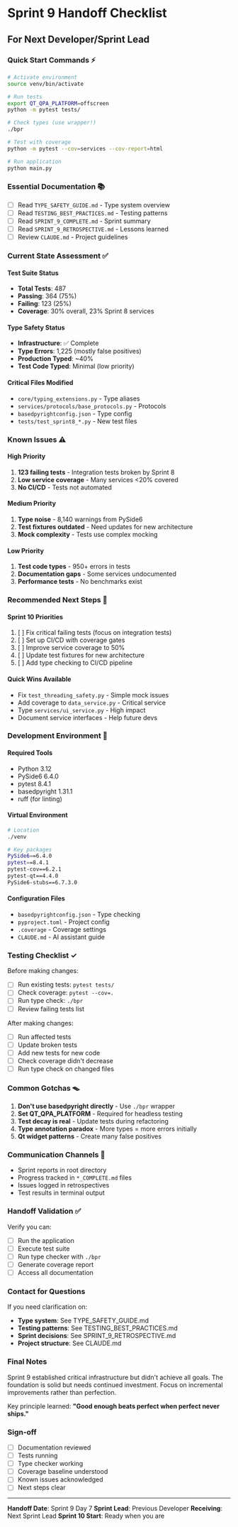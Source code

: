 # Sprint 9 Handoff Checklist

## For Next Developer/Sprint Lead

### Quick Start Commands ⚡
```bash
# Activate environment
source venv/bin/activate

# Run tests
export QT_QPA_PLATFORM=offscreen
python -m pytest tests/

# Check types (use wrapper!)
./bpr

# Test with coverage
python -m pytest --cov=services --cov-report=html

# Run application
python main.py
```

### Essential Documentation 📚
- [ ] Read `TYPE_SAFETY_GUIDE.md` - Type system overview
- [ ] Read `TESTING_BEST_PRACTICES.md` - Testing patterns
- [ ] Read `SPRINT_9_COMPLETE.md` - Sprint summary
- [ ] Read `SPRINT_9_RETROSPECTIVE.md` - Lessons learned
- [ ] Review `CLAUDE.md` - Project guidelines

### Current State Assessment ✅

#### Test Suite Status
- **Total Tests**: 487
- **Passing**: 364 (75%)
- **Failing**: 123 (25%)
- **Coverage**: 30% overall, 23% Sprint 8 services

#### Type Safety Status
- **Infrastructure**: ✅ Complete
- **Type Errors**: 1,225 (mostly false positives)
- **Production Typed**: ~40%
- **Test Code Typed**: Minimal (low priority)

#### Critical Files Modified
- `core/typing_extensions.py` - Type aliases
- `services/protocols/base_protocols.py` - Protocols
- `basedpyrightconfig.json` - Type config
- `tests/test_sprint8_*.py` - New test files

### Known Issues ⚠️

#### High Priority
1. **123 failing tests** - Integration tests broken by Sprint 8
2. **Low service coverage** - Many services <20% covered
3. **No CI/CD** - Tests not automated

#### Medium Priority
1. **Type noise** - 8,140 warnings from PySide6
2. **Test fixtures outdated** - Need updates for new architecture
3. **Mock complexity** - Tests use complex mocking

#### Low Priority
1. **Test code types** - 950+ errors in tests
2. **Documentation gaps** - Some services undocumented
3. **Performance tests** - No benchmarks exist

### Recommended Next Steps 🎯

#### Sprint 10 Priorities
1. [ ] Fix critical failing tests (focus on integration tests)
2. [ ] Set up CI/CD with coverage gates
3. [ ] Improve service coverage to 50%
4. [ ] Update test fixtures for new architecture
5. [ ] Add type checking to CI/CD pipeline

#### Quick Wins Available
- Fix `test_threading_safety.py` - Simple mock issues
- Add coverage to `data_service.py` - Critical service
- Type `services/ui_service.py` - High impact
- Document service interfaces - Help future devs

### Development Environment 🔧

#### Required Tools
- Python 3.12
- PySide6 6.4.0
- pytest 8.4.1
- basedpyright 1.31.1
- ruff (for linting)

#### Virtual Environment
```bash
# Location
./venv

# Key packages
PySide6==6.4.0
pytest==8.4.1
pytest-cov==6.2.1
pytest-qt==4.4.0
PySide6-stubs==6.7.3.0
```

#### Configuration Files
- `basedpyrightconfig.json` - Type checking
- `pyproject.toml` - Project config
- `.coverage` - Coverage settings
- `CLAUDE.md` - AI assistant guide

### Testing Checklist ✓

Before making changes:
- [ ] Run existing tests: `pytest tests/`
- [ ] Check coverage: `pytest --cov=.`
- [ ] Run type check: `./bpr`
- [ ] Review failing tests list

After making changes:
- [ ] Run affected tests
- [ ] Update broken tests
- [ ] Add new tests for new code
- [ ] Check coverage didn't decrease
- [ ] Run type check on changed files

### Common Gotchas 🪤

1. **Don't use basedpyright directly** - Use `./bpr` wrapper
2. **Set QT_QPA_PLATFORM** - Required for headless testing
3. **Test decay is real** - Update tests during refactoring
4. **Type annotation paradox** - More types = more errors initially
5. **Qt widget patterns** - Create many false positives

### Communication Channels 📢

- Sprint reports in root directory
- Progress tracked in `*_COMPLETE.md` files
- Issues logged in retrospectives
- Test results in terminal output

### Handoff Validation ✅

Verify you can:
- [ ] Run the application
- [ ] Execute test suite
- [ ] Run type checker with `./bpr`
- [ ] Generate coverage report
- [ ] Access all documentation

### Contact for Questions

If you need clarification on:
- **Type system**: See TYPE_SAFETY_GUIDE.md
- **Testing patterns**: See TESTING_BEST_PRACTICES.md
- **Sprint decisions**: See SPRINT_9_RETROSPECTIVE.md
- **Project structure**: See CLAUDE.md

### Final Notes

Sprint 9 established critical infrastructure but didn't achieve all goals. The foundation is solid but needs continued investment. Focus on incremental improvements rather than perfection.

Key principle learned: **"Good enough beats perfect when perfect never ships."**

### Sign-off

- [ ] Documentation reviewed
- [ ] Tests running
- [ ] Type checker working
- [ ] Coverage baseline understood
- [ ] Known issues acknowledged
- [ ] Next steps clear

---

**Handoff Date**: Sprint 9 Day 7
**Sprint Lead**: Previous Developer
**Receiving**: Next Sprint Lead
**Sprint 10 Start**: Ready when you are
